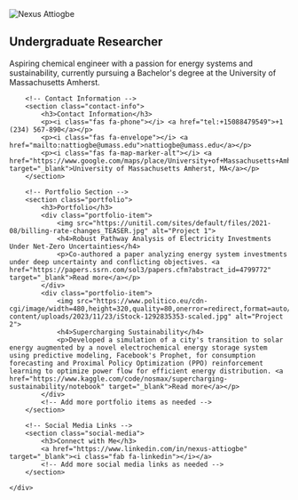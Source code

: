 <!DOCTYPE html>
<html lang="en">
<head>
    <meta charset="UTF-8">
    <meta name="viewport" content="width=device-width, initial-scale=1.0">
    <title>Nexus Attiogbe - Undergraduate Researcher</title>
    <link rel="stylesheet" href="styles.css">
    <!-- Include Font Awesome for icons -->
    <link rel="stylesheet" href="https://cdnjs.cloudflare.com/ajax/libs/font-awesome/6.0.0-beta3/css/all.min.css">
    <!-- Include Google Fonts -->
    <link href="https://fonts.googleapis.com/css2?family=Roboto:wght@400;700&display=swap" rel="stylesheet">
</head>
<body>
    <div class="container">
        <!-- Profile Section -->
        <section class="profile">
            <img src="profile.jpg" alt="Nexus Attiogbe" class="profile-img">
            <h2>Undergraduate Researcher</h2>
            <p>Aspiring chemical engineer with a passion for energy systems and sustainability, currently pursuing a Bachelor's degree at the University of Massachusetts Amherst.</p>
        </section>

        <!-- Contact Information -->
        <section class="contact-info">
            <h3>Contact Information</h3>
            <p><i class="fas fa-phone"></i> <a href="tel:+15088479549">+1 (234) 567-890</a></p>
            <p><i class="fas fa-envelope"></i> <a href="mailto:nattiogbe@umass.edu">nattiogbe@umass.edu</a></p>
            <p><i class="fas fa-map-marker-alt"></i> <a href="https://www.google.com/maps/place/University+of+Massachusetts+Amherst" target="_blank">University of Massachusetts Amherst, MA</a></p>
        </section>

        <!-- Portfolio Section -->
        <section class="portfolio">
            <h3>Portfolio</h3>
            <div class="portfolio-item">
                <img src="https://unitil.com/sites/default/files/2021-08/billing-rate-changes_TEASER.jpg" alt="Project 1">
                <h4>Robust Pathway Analysis of Electricity Investments Under Net-Zero Uncertainties</h4>
                <p>Co-authored a paper analyzing energy system investments under deep uncertainty and conflicting objectives. <a href="https://papers.ssrn.com/sol3/papers.cfm?abstract_id=4799772" target="_blank">Read more</a></p>
            </div>
            <div class="portfolio-item">
                <img src="https://www.politico.eu/cdn-cgi/image/width=480,height=320,quality=80,onerror=redirect,format=auto/wp-content/uploads/2023/11/23/iStock-1292835353-scaled.jpg" alt="Project 2">
                <h4>Supercharging Sustainability</h4>
                <p>Developed a simulation of a city's transition to solar energy augmented by a novel electrochemical energy storage system using predictive modeling, Facebook's Prophet, for consumption forecasting and Proximal Policy Optimization (PPO) reinforcement learning to optimize power flow for efficient energy distribution. <a href="https://www.kaggle.com/code/nosmax/supercharging-sustainability/notebook" target="_blank">Read more</a></p>
            </div>
            <!-- Add more portfolio items as needed -->
        </section>

        <!-- Social Media Links -->
        <section class="social-media">
            <h3>Connect with Me</h3>
            <a href="https://www.linkedin.com/in/nexus-attiogbe" target="_blank"><i class="fab fa-linkedin"></i></a>
            <!-- Add more social media links as needed -->
        </section>

    </div>
</body>
</html>

